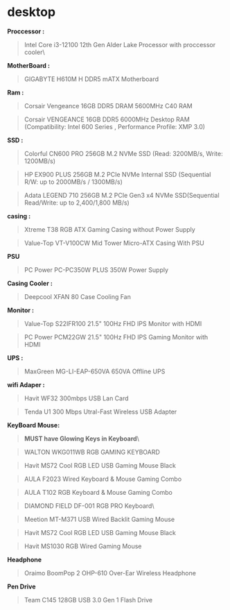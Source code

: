 # desktop

**Proccessor :** 
 >Intel Core i3-12100 12th Gen Alder Lake Processor with proccessor cooler\

**MotherBoard :** 
 > GIGABYTE H610M H DDR5 mATX Motherboard 



**Ram :**
 > Corsair Vengeance 16GB DDR5 DRAM 5600MHz C40 RAM 

 >Corsair VENGEANCE 16GB DDR5 6000MHz Desktop RAM (Compatibility: Intel 600 Series , Performance Profile: XMP 3.0)



**SSD :** 
 >Colorful CN600 PRO 256GB M.2 NVMe SSD (Read: 3200MB/s, Write: 1200MB/s)
 
 >HP EX900 PLUS 256GB M.2 PCIe NVMe Internal SSD (Sequential R/W: up to 2000MB/s / 1300MB/s)

 >Adata LEGEND 710 256GB M.2 PCIe Gen3 x4 NVMe SSD(Sequential Read/Write: up to 2,400/1,800 MB/s)



**casing :**
 >Xtreme T38 RGB ATX Gaming Casing without Power Supply

 >Value-Top VT-V100CW Mid Tower Micro-ATX Casing With PSU



**PSU**
 >PC Power PC-PC350W PLUS 350W Power Supply



**Casing Cooler :** 
 >Deepcool XFAN 80 Case Cooling Fan



**Monitor :**

 > Value-Top S22IFR100 21.5" 100Hz FHD IPS Monitor with HDMI

 > PC Power PCM22GW 21.5" 100Hz FHD IPS Gaming Monitor with HDMI



**UPS :**
 >MaxGreen MG-LI-EAP-650VA 650VA Offline UPS
  


**wifi Adaper :**

 >Havit WF32 300mbps USB Lan Card

 >Tenda U1 300 Mbps Utral-Fast Wireless USB Adapter



**KeyBoard Mouse:**

 >**MUST have Glowing Keys in Keyboard**\

 >WALTON WKG011WB RGB GAMING KEYBOARD

 >Havit MS72 Cool RGB LED USB Gaming Mouse Black

 > AULA F2023 Wired Keyboard & Mouse Gaming Combo 

 > AULA T102 RGB Keyboard & Mouse Gaming Combo

 >DIAMOND FIELD DF-001 RGB PRO Keyboard\

 >Meetion MT-M371 USB Wired Backlit Gaming Mouse

 >Havit MS72 Cool RGB LED USB Gaming Mouse Black

 >Havit MS1030 RGB Wired Gaming Mouse


**Headphone**
 >Oraimo BoomPop 2 OHP-610 Over-Ear Wireless Headphone


**Pen Drive**
 >Team C145 128GB USB 3.0 Gen 1 Flash Drive

